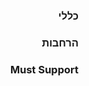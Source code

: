 <div dir="rtl" markdown="1">
<!-- resource של ה  id זהו קובץ דוגמא בלבד, יש לשים לב לשנות את שם הקובץ עם ה -->

### כללי

### הרחבות  


### Must Support


</div>